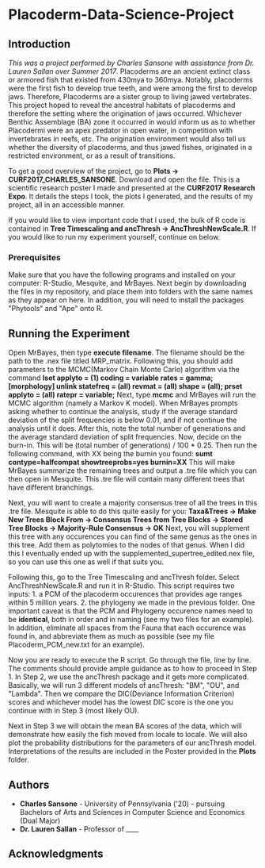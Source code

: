 # Placoderm-Data-Science-Project

## Introduction
*This was a project performed by Charles Sansone with assistance from Dr. Lauren Sallan over Summer 2017*. Placoderms are an ancient extinct class or armored fish that existed from 430mya to 360mya. Notably, placoderms were the first fish to develop true teeth, and were among the first to develop jaws. Therefore, Placoderms are a sister group to living jawed vertebrates. This project hoped to reveal the ancestral habitats of placoderms and therefore the setting where the origination of jaws occurred. Whichever Benthic Assemblage (BA) zone it occurred in would inform us as to whether Placodermi were an apex predator in open water, in competition with invertebrates in reefs, etc. The origination environment would also tell us whether the diversity of placoderms, and thus jawed fishes, originated in a restricted environment, or as a result of transitions.

To get a good overview of the project, go to **Plots -> CURF2017_CHARLES_SANSONE**. Download and open the file. This is a scientific research poster I made and presented at the **CURF2017 Research Expo**. It details the steps I took, the plots I generated, and the results of my project, all in an accessible manner.

If you would like to view important code that I used, the bulk of R code is contained in **Tree Timescaling and ancThresh -> AncThreshNewScale.R**. If you would like to run my experiment yourself, continue on below.

### Prerequisites
Make sure that you have the following programs and installed on your computer: R-Studio, Mesquite, and MrBayes. Next begin by downloading the files in my repository, and place them into folders with the same names as they appear on here. In addition, you will need to install the packages "Phytools" and "Ape" onto R.

## Running the Experiment
Open MrBayes, then type **execute filename**. The filename should be the path to the .nex file titled MRP_matrix. Following this, you should add parameters to the MCMC(Markov Chain Monte Carlo) algorithm via the command **lset applyto = (1) coding = variable rates = gamma; [morphology] unlink statefreq = (all) revmat = (all) shape = (all); prset applyto = (all) ratepr = variable;** Next, type **mcmc** and MrBayes will run the MCMC algorithm (namely a Markov K model). When MrBayes prompts asking whether to continue the analysis, study if the average standard deviation of the split frequencies is below 0.01, and if not continue the analysis until it does. After this, note the total number of generations and the average standard deviation of split frequencies. Now, decide on the burn-in. This will be (total number of generations) / 100 * 0.25. Then run the following command, with XX being the burnin you found:
**sumt contype=halfcompat showtreeprobs=yes burnin=XX**
This will make MrBayes summarize the remaining trees and output a .tre file which you can then open in Mesquite. This .tre file will contain many different trees that have different branchings.

Next, you will want to create a majority consensus tree of all the trees in this .tre file. Mesquite is able to do this quite easily for you: **Taxa&Trees -> Make New Trees Block From -> Consensus Trees from Tree Blocks -> Stored Tree Blocks -> Majority-Rule Consensus -> OK** Next, you will supplement this tree with any occurences you can find of the same genus as the ones in this tree. Add them as polytomies to the nodes of that genus. When I did this I eventually ended up with the supplemented_supertree_edited.nex file, so you can use this one as well if that suits you.

Following this, go to the Tree Timescaling and ancThresh folder. Select AncThreshNewScale.R and run it in R-Studio. This script requires two inputs: 1. a PCM of the placoderm occurences that provides age ranges within 5 million years. 2. the phylogeny we made in the previous folder. One important caveat is that the PCM and Phylogeny occurence names need to be **identical**, both in order and in naming (see my two files for an example). In addition, eliminate all spaces from the Fauna that each occurence was found in, and abbreviate them as much as possible (see my file Placoderm_PCM_new.txt for an example).

Now you are ready to execute the R script. Go through the file, line by line. The comments should provide ample guidance as to how to proceed in Step 1. In Step 2, we use the ancThresh package and it gets more complicated. Basically, we will run 3 different models of ancThresh: "BM", "OU", and "Lambda". Then we compare the DIC(Deviance Information Criterion) scores and whichever model has the lowest DIC score is the one you continue with in Step 3 (most likely OU).

Next in Step 3 we will obtain the mean BA scores of the data, which will demonstrate how easily the fish moved from locale to locale. We will also plot the probability distributions for the parameters of our ancThresh model. Interpretations of the results are included in the Poster provided in the **Plots** folder. 

## Authors
* **Charles Sansone** - University of Pennsylvania ('20) - pursuing Bachelors of Arts and Sciences in Computer Science and Economics (Dual Major)
* **Dr. Lauren Sallan** - Professor of ____

## Acknowledgments
